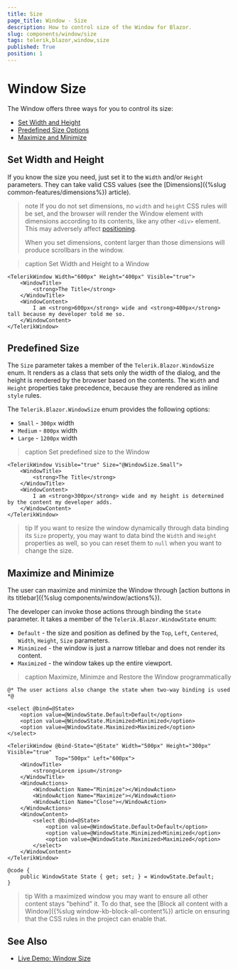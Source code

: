 ```yaml
---
title: Size
page_title: Window - Size
description: How to control size of the Window for Blazor.
slug: components/window/size
tags: telerik,blazor,window,size
published: True
position: 1
---
```


# Window Size

The Window offers three ways for you to control its size:

* [Set Width and Height](#set-width-and-height)
* [Predefined Size Options](#predefined-size)
* [Maximize and Minimize](#maximize-and-minimize)


## Set Width and Height

If you know the size you need, just set it to the `Width` and/or `Height` parameters. They can take valid CSS values (see the [Dimensions]({%slug common-features/dimensions%}) article).

>note If you do not set dimensions, no `width` and `height` CSS rules will be set, and the browser will render the Window element with dimensions according to its contents, like any other `<div>` element. This may adversely affect [positioning](position).
>
> When you set dimensions, content larger than those dimensions will produce scrollbars in the window.

>caption Set Width and Height to a Window

````CSHTML
<TelerikWindow Width="600px" Height="400px" Visible="true">
	<WindowTitle>
		<strong>The Title</strong>
	</WindowTitle>
	<WindowContent>
		I am <strong>600px</strong> wide and <strong>400px</strong> tall because my developer told me so.
	</WindowContent>
</TelerikWindow>
````

## Predefined Size

The `Size` parameter takes a member of the `Telerik.Blazor.WindowSize` enum. It renders as a class that sets only the width of the dialog, and the height is rendered by the browser based on the contents. The `Width` and `Height` properties take precedence, because they are rendered as inline `style` rules.

The `Telerik.Blazor.WindowSize` enum provides the following options:

* `Small` - `300px` width
* `Medium` - `800px` width
* `Large` - `1200px` width

>caption Set predefined size to the Window

````CSHTML
<TelerikWindow Visible="true" Size="@WindowSize.Small">
	<WindowTitle>
		<strong>The Title</strong>
	</WindowTitle>
	<WindowContent>
		I am <strong>300px</strong> wide and my height is determined by the content my developer adds.
	</WindowContent>
</TelerikWindow>
````

>tip If you want to resize the window dynamically through data binding its `Size` property, you may want to data bind the `Width` and `Height` properties as well, so you can reset them to `null` when you want to change the size.

## Maximize and Minimize

The user can maximize and minimize the Window through [action buttons in its titlebar]({%slug components/window/actions%}).

The developer can invoke those actions through binding the `State` parameter. It takes a member of the `Telerik.Blazor.WindowState` enum:
* `Default` - the size and position as defined by the `Top`, `Left`, `Centered`, `Width`, `Height`, `Size` parameters.
* `Minimized` - the window is just a narrow titlebar and does not render its content.
* `Maximized` - the window takes up the entire viewport.

>caption Maximize, Minimze and Restore the Window programmatically

````CSHTML
@* The user actions also change the state when two-way binding is used *@

<select @bind=@State>
    <option value=@WindowState.Default>Default</option>
    <option value=@WindowState.Minimized>Minimized</option>
    <option value=@WindowState.Maximized>Maximized</option>
</select>

<TelerikWindow @bind-State="@State" Width="500px" Height="300px" Visible="true"
               Top="500px" Left="600px">
    <WindowTitle>
        <strong>Lorem ipsum</strong>
    </WindowTitle>
    <WindowActions>
        <WindowAction Name="Minimize"></WindowAction>
        <WindowAction Name="Maximize"></WindowAction>
        <WindowAction Name="Close"></WindowAction>
    </WindowActions>
    <WindowContent>
        <select @bind=@State>
            <option value=@WindowState.Default>Default</option>
            <option value=@WindowState.Minimized>Minimized</option>
            <option value=@WindowState.Maximized>Maximized</option>
        </select>
    </WindowContent>
</TelerikWindow>

@code {
    public WindowState State { get; set; } = WindowState.Default;
}
````

>tip With a maximized window you may want to ensure all other content stays "behind" it. To do that, see the [Block all content with a Window]({%slug window-kb-block-all-content%}) article on ensuring that the CSS rules in the project can enable that.

## See Also

  * [Live Demo: Window Size](https://demos.telerik.com/blazor-ui/window/dimensions)
